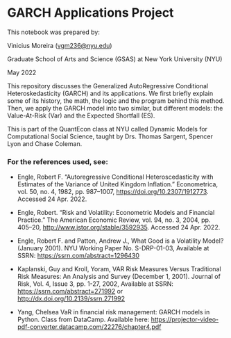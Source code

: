 # GARCH Applications Project
This notebook was prepared by:

Vinicius Moreira (vgm236@nyu.edu)

Graduate School of Arts and Science (GSAS) at New York University (NYU)

May 2022

This repository discusses the Generalized AutoRegressive Conditional Heteroskedasticity (GARCH) and its applications. We first briefly explain some of its history, the math, the logic and the program behind this method. Then, we apply the GARCH model into two similar, but different models: the Value-At-Risk (Var) and the Expected Shortfall (ES).

This is part of the QuantEcon class at NYU called Dynamic Models for Computational Social Science, taught by Drs. Thomas Sargent, Spencer Lyon and Chase Coleman.

### For the references used, see:

- Engle, Robert F. “Autoregressive Conditional Heteroscedasticity with Estimates of the Variance of United Kingdom Inflation.” Econometrica, vol. 50, no. 4, 1982, pp. 987–1007, https://doi.org/10.2307/1912773. Accessed 24 Apr. 2022.

- Engle, Robert. “Risk and Volatility: Econometric Models and Financial Practice.” The American Economic Review, vol. 94, no. 3, 2004, pp. 405–20, http://www.jstor.org/stable/3592935. Accessed 24 Apr. 2022.

- Engle, Robert F. and Patton, Andrew J., What Good is a Volatility Model? (January 2001). NYU Working Paper No. S-DRP-01-03, Available at SSRN: https://ssrn.com/abstract=1296430

- Kaplanski, Guy and Kroll, Yoram, VAR Risk Measures Versus Traditional Risk Measures: An Analysis and Survey (December 1, 2001). Journal of Risk, Vol. 4, Issue 3, pp. 1-27, 2002, Available at SSRN: https://ssrn.com/abstract=271992 or http://dx.doi.org/10.2139/ssrn.271992

- Yang, Chelsea VaR in financial risk management: GARCH models in Python. Class from DataCamp. Available here: https://projector-video-pdf-converter.datacamp.com/22276/chapter4.pdf
